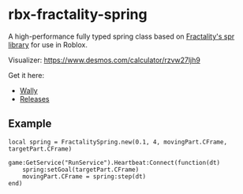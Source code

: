 # rbx-fractality-spring

A high-performance fully typed spring class based on [Fractality's spr library](https://github.com/Fraktality/spr/blob/master/spr.lua) for use in Roblox.

Visualizer: https://www.desmos.com/calculator/rzvw27ljh9

Get it here:

* [Wally](https://wally.run/package/egomoose/fractality-spring)
* [Releases](https://github.com/EgoMoose/rbx-fractality-spring/releases)

## Example

```luau
local spring = FractalitySpring.new(0.1, 4, movingPart.CFrame, targetPart.CFrame)

game:GetService("RunService").Heartbeat:Connect(function(dt)
	spring:setGoal(targetPart.CFrame)
	movingPart.CFrame = spring:step(dt)
end)
```